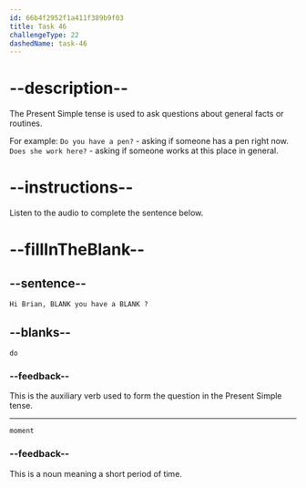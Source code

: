 ```yaml
---
id: 66b4f2952f1a411f389b9f03
title: Task 46
challengeType: 22
dashedName: task-46
---
```


<!-- (Audio) Anna: Hi Brian, do you have a moment? -->

# --description--

The Present Simple tense is used to ask questions about general facts or routines.

For example:
`Do you have a pen?` - asking if someone has a pen right now.
`Does she work here?` - asking if someone works at this place in general.

# --instructions--

Listen to the audio to complete the sentence below.

# --fillInTheBlank--

## --sentence--

`Hi Brian, BLANK you have a BLANK ?`

## --blanks--

`do`

### --feedback--

This is the auxiliary verb used to form the question in the Present Simple tense.

---
`moment`

### --feedback--

This is a noun meaning a short period of time.
